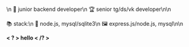 \n
🌠 junior backend developer\n
🏆 senior tg/ds/vk developer\n\n

📚 stack:\n
🤖 node.js, mysql/sqlite3\n
🖼️ express.js/node.js, mysql\n\n

<b>< ? > hello < /? ></b>